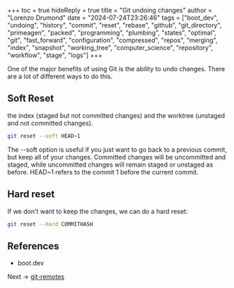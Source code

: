 +++
toc = true
hideReply = true
title = "Git undoing changes"
author = "Lorenzo Drumond"
date = "2024-07-24T23:26:46"
tags = ["boot_dev",  "undoing",  "history",  "commit",  "reset",  "rebase",  "github",  "git_directory",  "primeagen",  "packed",  "programming",  "plumbing",  "states",  "optimal",  "git",  "fast_forward",  "configuration",  "compressed",  "repos",  "merging",  "index",  "snapshot",  "working_tree",  "computer_science",  "repository",  "workflow",  "stage",  "logs"]
+++



One of the major benefits of using Git is the ability to undo changes. There
are a lot of different ways to do this.

## Soft Reset

the index (staged but not committed changes) and the worktree (unstaged and not
committed changes).

```bash
git reset --soft HEAD~1
```

The --soft option is useful if you just want to go back to a previous commit,
but keep all of your changes. Committed changes will be uncommitted and staged,
while uncommitted changes will remain staged or unstaged as before. HEAD~1
refers to the commit 1 before the current commit.

## Hard reset

If we don't want to keep the changes, we can do a hard reset:

```bash
git reset --hard COMMITHASH
```

## References

- boot.dev

Next -> [git-remotes](/wiki/git-remotes/)
